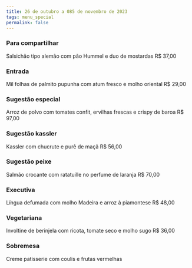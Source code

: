 ```yaml
---
title: 26 de outubro a 085 de novembro de 2023
tags: menu_special
permalink: false
---
```

### P﻿ara compartilhar

Salsichão tipo alemão com pão Hummel e duo de mostardas R$ 37,00

### E﻿ntrada

Mil folhas de palmito pupunha com atum fresco e molho oriental R$ 29,00

### Sugestão especial

Arroz de polvo com tomates confit, ervilhas frescas e crispy de baroa R$ 97,00

### Sugestão kassler

Kassler com chucrute e purê de maçã R$ 56,00

### Sugestão peixe

Salmão crocante com ratatuille no perfume de laranja R$ 70,00

### Executiva

Língua defumada com molho Madeira e arroz à piamontese R$ 48,00

### Vegetariana

Involtine de berinjela com ricota, tomate seco e molho sugo R$ 36,00

### Sobremesa

Creme patisserie com coulis e frutas vermelhas